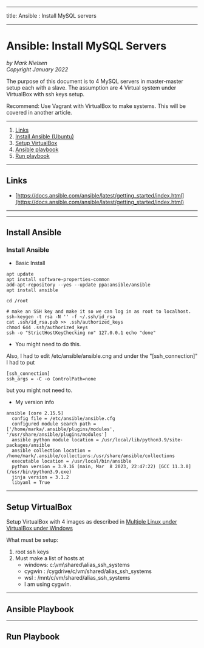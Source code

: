 --------
title: Ansible : Install MySQL servers

--------

# Ansible: Install MySQL Servers

*by Mark Nielsen*  
*Copyright January 2022*

The purpose of this document is to 4 MySQL servers in master-master setup each with a
slave. The assumption are 4 Virtual system under VirtualBox with ssh keys setup.

Recommend: Use Vagrant with VirtualBox to make systems. This will be covered in
another article. 

---

1. [Links](#links)
2. [Install Ansible (Ubuntu)](#install)
3. [Setup VirtualBox](#v)
4. [Ansible playbook](#a)
5. [Run playbook](#r)

* * *

<a name=links></a>Links
-----

* [https://docs.ansible.com/ansible/latest/getting_started/index.html](https://docs.ansible.com/ansible/latest/getting_started/index.html)

---
* * *
<a name=install></a>Install Ansible
-----

### Install Ansible

* Basic Install

```shell
apt update
apt install software-properties-common
add-apt-repository --yes --update ppa:ansible/ansible
apt install ansible

cd /root

# make an SSH key and make it so we can log in as root to localhost.
ssh-keygen -t rsa -N '' -f ~/.ssh/id_rsa
cat .ssh/id_rsa.pub >> .ssh/authorized_keys
chmod 644 .ssh/authorized_keys
ssh -o "StrictHostKeyChecking no" 127.0.0.1 echo "done"
```


* You might need to do this. 

Also, I had to edit /etc/ansible/ansible.cng and under the "[ssh_connection]" I had to put
```shell
[ssh_connection]
ssh_args = -C -o ControlPath=none

```
but you might not need to.

* My version info

```shell
ansible [core 2.15.5]
  config file = /etc/ansible/ansible.cfg
  configured module search path = ['/home/marka/.ansible/plugins/modules', '/usr/share/ansible/plugins/modules']
  ansible python module location = /usr/local/lib/python3.9/site-packages/ansible
  ansible collection location = /home/mark/.ansible/collections:/usr/share/ansible/collections
  executable location = /usr/local/bin/ansible
  python version = 3.9.16 (main, Mar  8 2023, 22:47:22) [GCC 11.3.0] (/usr/bin/python3.9.exe)
  jinja version = 3.1.2
  libyaml = True

```


* * *
<a name=initial></a>Setup VirtualBox
-----

Setup VirtualBox with 4 images as described in [Multiple Linux under VirtualBox under Windows](https://github.com/vikingdata/articles/blob/main/linux/vm/Multiple_linux_VirtualBox.md)

What must be setup:
1. root ssh keys
2. Must make a list of hosts at
    * windows: c:\vm\shared\alias_ssh_systems
    * cygwin : /cygdrive/c/vm/shared/alias_ssh_systems
    * wsl : /mnt/c/vm/shared/alias_ssh_systems
    * I am using cygwin. 


* * *
<a name=a></a>Ansible Playbook
-----


* * *
<a name=r></a>Run Playbook
-----

